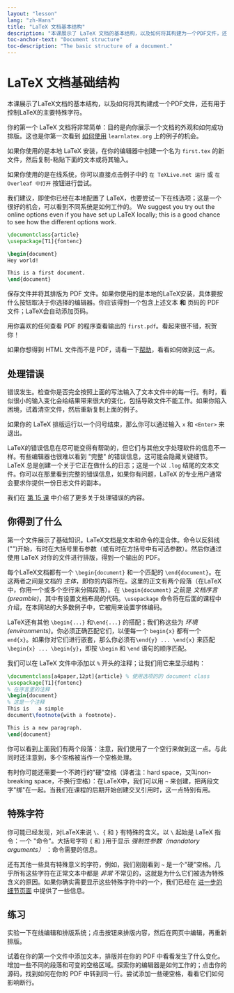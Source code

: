 ```yaml
---
layout: "lesson"
lang: "zh-Hans"
title: "LaTeX 文档基本结构"
description: "本课展示了 LaTeX 文档的基本结构，以及如何将其构建为一个PDF文件，还有用于控制 LaTeX 的主要特殊字符。"
toc-anchor-text: "Document structure"
toc-description: "The basic structure of a document."
---
```


# LaTeX 文档基础结构

<span
  class="summary">本课展示了LaTeX文档的基本结构，以及如何将其构建成一个PDF文件，还有用于控制LaTeX的主要特殊字符。</span>

你的第一个 LaTeX 文档将非常简单：目的是向你展示一个文档的外观和如何成功排版。这也是你第一次看到 [如何使用](help) `learnlatex.org` 上的例子的机会。

如果你使用的是本地 LaTeX 安装，在你的编辑器中创建一个名为 `first.tex` 的新文件，然后复制-粘贴下面的文本或将其输入。

如果你使用的是在线系统，你可以直接点击例子中的 `在 TeXLive.net 运行` 或 `在 Overleaf 中打开` 按钮进行尝试。

<p
  class="hint">我们建议，即使你已经在本地配置了 LaTeX，也要尝试一下在线选项；这是一个很好的机会，可以看到不同系统是如何工作的。
  We suggest you try out the online options even if you have set up LaTeX locally; this is a good chance to see how the different options work.</p>

```latex
\documentclass{article}
\usepackage[T1]{fontenc}

\begin{document}
Hey world!

This is a first document.
\end{document}
```

保存文件并将其排版为 PDF 文件。如果你使用的是本地的LaTeX安装，具体要按什么按钮取决于你选择的编辑器。你应该得到一个包含上述文本 **和** 页码的 PDF 文件；LaTeX会自动添加页码。

用你喜欢的任何查看 PDF 的程序查看输出的 `first.pdf`。看起来很不错，祝贺你！

如果你想得到 HTML 文件而不是 PDF，请看一下[帮助]((./help))，看看如何做到这一点。

## 处理错误

错误发生。检查你是否完全按照上面的写法输入了文本文件中的每一行。有时，看似很小的输入变化会给结果带来很大的变化，包括导致文件不能工作。如果你陷入困境，试着清空文件，然后重新复制上面的例子。

如果你的 LaTeX 排版运行以一个问号结束，那么你可以通过输入 `x` 和 `<Enter>` 来退出。

LaTeX的错误信息在尽可能变得有帮助的，但它们与其他文字处理软件的信息不一样。有些编辑器也很难以看到 "完整" 的错误信息，这可能会隐藏关键细节。LaTeX 总是创建一个关于它正在做什么的日志；这是一个以 `.log` 结尾的文本文件。你可以在那里看到完整的错误信息，如果你有问题，LaTeX 的专业用户通常会要求你提供一份日志文件的副本。

<p
  class="hint">我们在 <a href="./lesson-15">第 15 课</a> 中介绍了更多关于处理错误的内容。</p>

## 你得到了什么

第一个文件展示了基础知识。LaTeX文档是文本和命令的混合体。命令以反斜线("\")开始，有时在大括号里有参数（或有时在方括号中有可选参数）。然后你通过使用 LaTeX 对你的文件进行排版，得到一个输出的 PDF。

每个LaTeX文档都有一个 `\begin{document}` 和一个匹配的 `\end{document}`。在这两者之间是文档的 *主体*，即你的内容所在。这里的正文有两个段落（在LaTeX中，你用一个或多个空行来分隔段落）。在 `\begin{document}` 之前是 *文档序言(preamble)*，其中有设置文档布局的代码。`\usepackage` 命令将在后面的课程中介绍，在本网站的大多数例子中，它被用来设置字体编码。

LaTeX还有其他 `\begin{...}` 和`\end{...}` 的搭配；我们称这些为 *环境(environments)*。你必须正确匹配它们，以便每一个 `begin{x}` 都有一个 `end{x}`。如果你对它们进行嵌套，那么你必须有`\end{y} ... \end{x}` 来匹配 `\begin{x} ... \begin{y}`，即按 `\begin` 和 `\end` 语句的顺序匹配。

我们可以在 LaTeX 文件中添加以 `%` 开头的注释；让我们用它来显示结构：

```latex
\documentclass[a4paper,12pt]{article} % 使用选项的的 document class
\usepackage[T1]{fontenc}
% 在序言里的注释
\begin{document}
% 这是一个注释
This is   a simple
document\footnote{with a footnote}.

This is a new paragraph.
\end{document}
```

你可以看到上面我们有两个段落：注意，我们使用了一个空行来做到这一点。与此同时还注意到，多个空格被当作一个空格处理。

有时你可能还需要一个不跨行的"硬"空格（译者注：hard space，又叫non-breaking space，不换行空格）：在LaTeX中，我们可以用 `~` 来创建，把两段文字"绑"在一起。当我们在课程的后期开始创建交叉引用时，这一点特别有用。

## 特殊字符

你可能已经发现，对LaTeX来说 `\`、`{` 和 `}` 有特殊的含义。以 `\` 起始是 LaTeX 指令：一个 "命令"。大括号字符 `{` 和 `}`用于显示 _强制性参数（mandatory arguments）_ ：命令需要的信息。

还有其他一些具有特殊意义的字符，例如，我们刚刚看到 `~` 是一个"硬"空格。几乎所有这些字符在正常文本中都是 _非常_ 不常见的，这就是为什么它们被选为特殊含义的原因。如果你确实需要显示这些特殊字符中的一个，我们已经在 [进一步的细节页面](more-03) 中提供了一些信息。

## 练习

实验一下在线编辑和排版系统；点击按钮来排版内容，然后在网页中编辑，再重新排版。

试着在你的第一个文件中添加文本，排版并在你的 PDF 中看看发生了什么变化。增加一些不同的段落和可变的空格区域。探索你的编辑器是如何工作的；点击你的源码，找到如何在你的 PDF 中转到同一行。尝试添加一些硬空格，看看它们如何影响断行。
